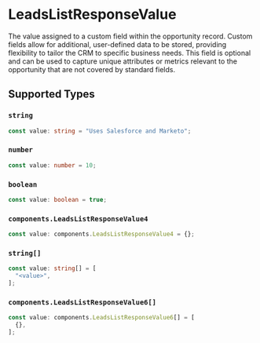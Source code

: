 # LeadsListResponseValue

The value assigned to a custom field within the opportunity record. Custom fields allow for additional, user-defined data to be stored, providing flexibility to tailor the CRM to specific business needs. This field is optional and can be used to capture unique attributes or metrics relevant to the opportunity that are not covered by standard fields.


## Supported Types

### `string`

```typescript
const value: string = "Uses Salesforce and Marketo";
```

### `number`

```typescript
const value: number = 10;
```

### `boolean`

```typescript
const value: boolean = true;
```

### `components.LeadsListResponseValue4`

```typescript
const value: components.LeadsListResponseValue4 = {};
```

### `string[]`

```typescript
const value: string[] = [
  "<value>",
];
```

### `components.LeadsListResponseValue6[]`

```typescript
const value: components.LeadsListResponseValue6[] = [
  {},
];
```

